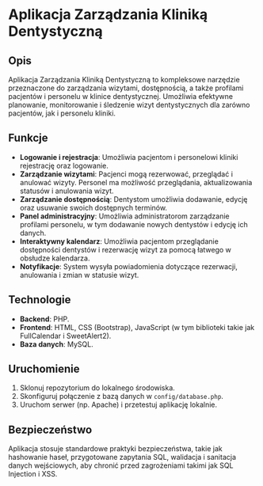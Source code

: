 # Aplikacja Zarządzania Kliniką Dentystyczną

## Opis
Aplikacja Zarządzania Kliniką Dentystyczną to kompleksowe narzędzie przeznaczone do zarządzania wizytami, dostępnością, a także profilami pacjentów i personelu w klinice dentystycznej. Umożliwia efektywne planowanie, monitorowanie i śledzenie wizyt dentystycznych dla zarówno pacjentów, jak i personelu kliniki.

## Funkcje
- **Logowanie i rejestracja**: Umożliwia pacjentom i personelowi kliniki rejestrację oraz logowanie.
- **Zarządzanie wizytami**: Pacjenci mogą rezerwować, przeglądać i anulować wizyty. Personel ma możliwość przeglądania, aktualizowania statusów i anulowania wizyt.
- **Zarządzanie dostępnością**: Dentystom umożliwia dodawanie, edycję oraz usuwanie swoich dostępnych terminów.
- **Panel administracyjny**: Umożliwia administratorom zarządzanie profilami personelu, w tym dodawanie nowych dentystów i edycję ich danych.
- **Interaktywny kalendarz**: Umożliwia pacjentom przeglądanie dostępności dentystów i rezerwację wizyt za pomocą łatwego w obsłudze kalendarza.
- **Notyfikacje**: System wysyła powiadomienia dotyczące rezerwacji, anulowania i zmian w statusie wizyt.

## Technologie
- **Backend**: PHP.
- **Frontend**: HTML, CSS (Bootstrap), JavaScript (w tym biblioteki takie jak FullCalendar i SweetAlert2).
- **Baza danych**: MySQL.

## Uruchomienie
1. Sklonuj repozytorium do lokalnego środowiska.
2. Skonfiguruj połączenie z bazą danych w `config/database.php`.
3. Uruchom serwer (np. Apache) i przetestuj aplikację lokalnie.

## Bezpieczeństwo
Aplikacja stosuje standardowe praktyki bezpieczeństwa, takie jak hashowanie haseł, przygotowane zapytania SQL, walidacja i sanitacja danych wejściowych, aby chronić przed zagrożeniami takimi jak SQL Injection i XSS.
